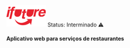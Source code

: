 <img src='/src/img/logo-future-eats-invert.png'>
Status: Interminado ⚠️
<h4>Aplicativo web para serviços de restaurantes
